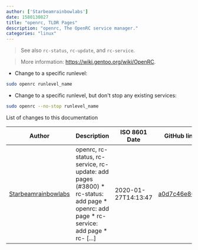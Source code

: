 ```yaml
---
author: ['Starbeamrainbowlabs']
date: 1580130827
title: "openrc, TLDR Pages"
description: "openrc, The OpenRC service manager."
categories: "linux"
---
```

> See also `rc-status`, `rc-update`, and `rc-service`.

> More information: <https://wiki.gentoo.org/wiki/OpenRC>.

- Change to a specific runlevel:

```bash
sudo openrc runlevel_name
```

- Change to a specific runlevel, but don't stop any existing services:

```bash
sudo openrc --no-stop runlevel_name
```
List of changes to this documentation


Author | Description | ISO 8601 Date | GitHub link
------|-----|-----|-----
[Starbeamrainbowlabs](mailto:sbrl@starbeamrainbowlabs.com) | openrc, rc-status, rc-service, rc-update: add pages (#3800) * rc-status: add page * openrc: add page * rc-service: add page * rc- [...] | 2020-01-27T14:13:47 | [a0d7c46e801a](https://github.com/tldr-pages/tldr/commit/a0d7c46e801a5d5874eae9a9ec55588863a97483)

